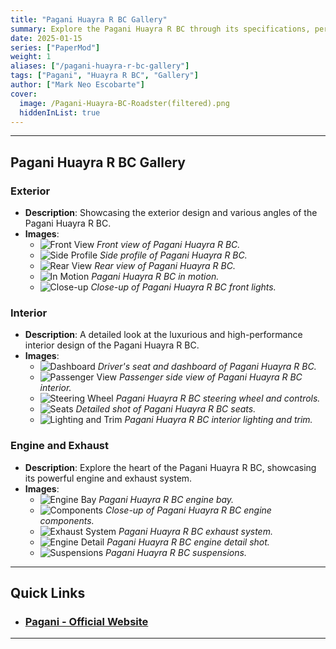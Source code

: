 ```yaml
---
title: "Pagani Huayra R BC Gallery"
summary: Explore the Pagani Huayra R BC through its specifications, performance, and features, complemented by an exclusive image gallery.
date: 2025-01-15
series: ["PaperMod"]
weight: 1
aliases: ["/pagani-huayra-r-bc-gallery"]
tags: ["Pagani", "Huayra R BC", "Gallery"]
author: ["Mark Neo Escobarte"]
cover:
  image: /Pagani-Huayra-BC-Roadster(filtered).png
  hiddenInList: true
---
```


---

## Pagani Huayra R BC Gallery

### Exterior

- **Description**: Showcasing the exterior design and various angles of the Pagani Huayra R BC.
- **Images**:
  - ![Front View](/Pagani-Huayra-BC-Roadster(4).jpg)
    *Front view of Pagani Huayra R BC.*
  - ![Side Profile](/Pagani-Huayra-BC-Roadster(6).jpg)
    *Side profile of Pagani Huayra R BC.*
  - ![Rear View](/Pagani-Huayra-BC-Roadster(3).jpg)
    *Rear view of Pagani Huayra R BC.*
  - ![In Motion](/Pagani-Huayra-BC-Roadster(1).jpg)
    *Pagani Huayra R BC in motion.*
  - ![Close-up](/Pagani-Huayra-BC-Roadster(8).jpg)
    *Close-up of Pagani Huayra R BC front lights.*

### Interior

- **Description**: A detailed look at the luxurious and high-performance interior design of the Pagani Huayra R BC.
- **Images**:
  - ![Dashboard](/Pagani-Huayra-BC-Roadster-full-interior.jpg)
    *Driver's seat and dashboard of Pagani Huayra R BC.*
  - ![Passenger View](/pagani-huayra-bc-roadster-interior(2).jpg)
    *Passenger side view of Pagani Huayra R BC interior.*
  - ![Steering Wheel](/pagani-huayra-bc-roadster-interior.jpg)
    *Pagani Huayra R BC steering wheel and controls.*
  - ![Seats](/pagani-huayra-bc-roadster-interior(3).jpg)
    *Detailed shot of Pagani Huayra R BC seats.*
  - ![Lighting and Trim](/pagani-huayra-bc-roadster-interior(4).jpg)
    *Pagani Huayra R BC interior lighting and trim.*

### Engine and Exhaust

- **Description**: Explore the heart of the Pagani Huayra R BC, showcasing its powerful engine and exhaust system.
- **Images**:
  - ![Engine Bay](/Pagani-Huayra-BC-Roadster-46-1.jpg)
    *Pagani Huayra R BC engine bay.*
  - ![Components](/Pagani-Huayra-BC-Roadster-suspension(3).avif )
    *Close-up of Pagani Huayra R BC engine components.*
  - ![Exhaust System](/pagani-huayra-bc-roadster-exhuast(3).avif)
    *Pagani Huayra R BC exhaust system.*
  - ![Engine Detail](/pagani-huayra-bc-roadster-engine.avif)
    *Pagani Huayra R BC engine detail shot.*
  - ![Suspensions](/Pagani-Huayra-BC-Roadster-suspension.avif)
    *Pagani Huayra R BC suspensions.*

---

## Quick Links

- ### [Pagani - Official Website](https://www.pagani.com)

---
